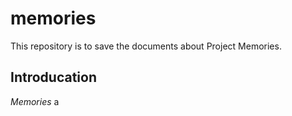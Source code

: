 # memories
This repository is to save the documents about Project Memories.

## Introducation
*Memories* a
